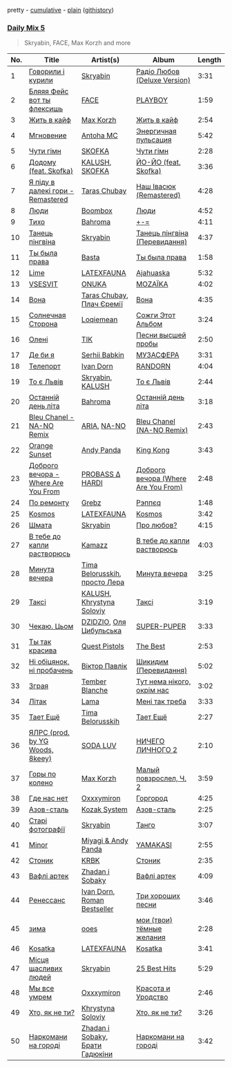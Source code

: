 pretty - [cumulative](/playlists/cumulative/Daily%20Mix%205.md) - [plain](/playlists/plain/37i9dQZF1E36TO0q54WsJv) ([githistory](https://github.githistory.xyz/vitokorn/spotify-playlist-archive/blob/master/playlists/plain/37i9dQZF1E36TO0q54WsJv))

### [Daily Mix 5](https://open.spotify.com/playlist/37i9dQZF1E36TO0q54WsJv)

> Skryabin, FACE, Max Korzh and more

| No. | Title | Artist(s) | Album | Length |
|---|---|---|---|---|
| 1 | [Говорили і курили](https://open.spotify.com/track/7CgEWIs2UUCsz3jIKNE5NF) | [Skryabin](https://open.spotify.com/artist/5RqIkHQnXRZlm1ozfSS1IO) | [Радіо Любов (Deluxe Version)](https://open.spotify.com/album/18VkJP0Efrcf8k6qNwMcS1) | 3:31 |
| 2 | [Бляяя Фейс вот ты флексишь](https://open.spotify.com/track/4aPQB025rI3mnkk9JP66i2) | [FACE](https://open.spotify.com/artist/2z20q6EEfm6w6PiIKsgtb3) | [PLAYBOY](https://open.spotify.com/album/6iPCB7H4DcM4EslOeFLK9o) | 1:59 |
| 3 | [Жить в кайф](https://open.spotify.com/track/2m3PVx1gsVB5upxi94IW8I) | [Max Korzh](https://open.spotify.com/artist/5meD8C7oGK5yUEY2T7ZZ7W) | [Жить в кайф](https://open.spotify.com/album/4ktDOYU0Jual1ELFTPhFd6) | 2:54 |
| 4 | [Мгновение](https://open.spotify.com/track/3Lr1x8pfAsuMzO4WWHpO45) | [Antoha MC](https://open.spotify.com/artist/6OqmKFaRcw0f23m5PQ9CrL) | [Энергичная пульсация](https://open.spotify.com/album/4bilivV0DbmQtvSdS0duMj) | 5:42 |
| 5 | [Чути гімн](https://open.spotify.com/track/4Yzlz45QgjUKZmN2KrK4AP) | [SKOFKA](https://open.spotify.com/artist/0Aj4ZvDgwd9DSs7E2nrox0) | [Чути гімн](https://open.spotify.com/album/4CDvAEwF29rYx7Jg2bpl22) | 2:28 |
| 6 | [Додому (feat. Skofka)](https://open.spotify.com/track/7kKTYTHULdERuHGCkVyLVD) | [KALUSH](https://open.spotify.com/artist/46rVVJwHWNS7C7MaWXd842), [SKOFKA](https://open.spotify.com/artist/0Aj4ZvDgwd9DSs7E2nrox0) | [ЙО-ЙО (feat. Skofka)](https://open.spotify.com/album/75JDz9NzMLWYsw3K9aYXXc) | 3:36 |
| 7 | [Я піду в далекі гори - Remastered](https://open.spotify.com/track/3YOGbgKwd8c2iqGhwI6lA4) | [Taras Chubay](https://open.spotify.com/artist/1HjzjHX7WBOg4InnOHCP7z) | [Наш Івасюк (Remastered)](https://open.spotify.com/album/3tfbngCaGfi76ybXxepoLp) | 4:28 |
| 8 | [Люди](https://open.spotify.com/track/0JqA8n5VF8GzM36YPyeKPE) | [Boombox](https://open.spotify.com/artist/2c3PFZtun8HemDbDfRPV6G) | [Люди](https://open.spotify.com/album/7wSdv9Qn22uDAiUr8CUm7p) | 4:52 |
| 9 | [Тихо](https://open.spotify.com/track/0zfIkXN97QhhpdnD7bPX5m) | [Bahroma](https://open.spotify.com/artist/1xhTkIWAZxPeZpJWbjClqL) | [+-=](https://open.spotify.com/album/3tMwojcWNDnEFPpQVrcWoK) | 4:11 |
| 10 | [Танець пінгвіна](https://open.spotify.com/track/6PFAiMvAn0JtKieQ4Ha3UC) | [Skryabin](https://open.spotify.com/artist/5RqIkHQnXRZlm1ozfSS1IO) | [Танець пінгвіна (Перевидання)](https://open.spotify.com/album/643Cx5CPaUx5Je64kUmkoB) | 4:37 |
| 11 | [Ты была права](https://open.spotify.com/track/5ISgcj2vuSrL3FjHHnDPZU) | [Basta](https://open.spotify.com/artist/7as5DY4Rz9jac9tgoTrj9H) | [Ты была права](https://open.spotify.com/album/7IE8ZTPWao2m1qNV744C4f) | 1:58 |
| 12 | [Lime](https://open.spotify.com/track/3NDJ2wQkSzmBkeuQAYVA8j) | [LATEXFAUNA](https://open.spotify.com/artist/23z16jDNwdZLV9fvE7KliP) | [Ajahuaska](https://open.spotify.com/album/1j7ANbOEESVGlIaaBIgBag) | 5:32 |
| 13 | [VSESVIT](https://open.spotify.com/track/0oLKd2vmLsuOkTucVZmMSg) | [ONUKA](https://open.spotify.com/artist/2MVGuFg7kJgmXC2RkpJxz6) | [MOZAЇKA](https://open.spotify.com/album/6aglT10Oq41ODN1djGHziX) | 4:02 |
| 14 | [Вона](https://open.spotify.com/track/1qDqswcqJ7QxtbVlDv5P6W) | [Taras Chubay](https://open.spotify.com/artist/1HjzjHX7WBOg4InnOHCP7z), [Плач Єремії](https://open.spotify.com/artist/7ifsjGOD2trth519JuzcuW) | [Вона](https://open.spotify.com/album/2tAxeyM5Le89eDWQz8TmcB) | 4:35 |
| 15 | [Солнечная Сторона](https://open.spotify.com/track/3xEqEO4puZPmdGsaI72Ej6) | [Loqiemean](https://open.spotify.com/artist/2Nl6vz4KNIHQjyoOLTadCn) | [Сожги Этот Альбом](https://open.spotify.com/album/50esaf3d0vXEJZTwQw5uiQ) | 3:24 |
| 16 | [Олені](https://open.spotify.com/track/1DfeaCTwYEhIzbBXAvdeiN) | [TIK](https://open.spotify.com/artist/1ae0XWFchgXeHTFNVDnBCH) | [Песни высшей пробы](https://open.spotify.com/album/1tctlhOUTns4PvVkJVIrG1) | 2:50 |
| 17 | [Де би я](https://open.spotify.com/track/2AG70dg0HRSw7BAE8U36Cu) | [Serhii Babkin](https://open.spotify.com/artist/2SK6y7c2E9LRtudlqylsLi) | [МУЗАСФЕРА](https://open.spotify.com/album/0ATkhw6M7t5EpvZPTmSvfW) | 3:31 |
| 18 | [Телепорт](https://open.spotify.com/track/2AT7Ls8a7dkyp7TwcJIdPV) | [Ivan Dorn](https://open.spotify.com/artist/1VZ1TofaV3kj90QJSdg6NG) | [RANDORN](https://open.spotify.com/album/22325CxUmKr14vQoQlUQKc) | 4:04 |
| 19 | [То є Львів](https://open.spotify.com/track/4rkTvk2imvNKd5uLU7Srxx) | [Skryabin](https://open.spotify.com/artist/5RqIkHQnXRZlm1ozfSS1IO), [KALUSH](https://open.spotify.com/artist/46rVVJwHWNS7C7MaWXd842) | [То є Львів](https://open.spotify.com/album/0t4U9JphzAdafmrKdO6aAX) | 2:44 |
| 20 | [Останній день літа](https://open.spotify.com/track/3848wRSzIxGdyzIU0tE5sw) | [Bahroma](https://open.spotify.com/artist/1xhTkIWAZxPeZpJWbjClqL) | [Останній день літа](https://open.spotify.com/album/2Q3jqGAGrqJrjuDJ3WG4x8) | 3:18 |
| 21 | [Bleu Chanel - NA-NO Remix](https://open.spotify.com/track/6z6ZmjqANd9t0bbbLrn4y2) | [ARIA](https://open.spotify.com/artist/5pRlKxATEYXaSwYkFbkmMm), [NA-NO](https://open.spotify.com/artist/2O6XLcPxoAPWv3QdtQe7uj) | [Bleu Chanel (NA-NO Remix)](https://open.spotify.com/album/3e0MEvdXzZyeBJ74jdU7Kz) | 2:43 |
| 22 | [Orange Sunset](https://open.spotify.com/track/1jg2uTn8aEByo89OEe3xYL) | [Andy Panda](https://open.spotify.com/artist/4b20nn6eekG7JQYjX7zJPx) | [King Kong](https://open.spotify.com/album/1adRf3rRdLPeR02Sr5TeJQ) | 3:43 |
| 23 | [Доброго вечора - Where Are You From](https://open.spotify.com/track/0O3TZYgwaRadNprRONZ7iX) | [PROBASS ∆ HARDI](https://open.spotify.com/artist/4w8RbPbs4n3ceag62qvMl2) | [Доброго вечора (Where Are You From)](https://open.spotify.com/album/0Wb0K888wBuMl5Y58NGcev) | 2:48 |
| 24 | [По ремонту](https://open.spotify.com/track/3yuFBoKoYzlY8i8B0prjCV) | [Grebz](https://open.spotify.com/artist/5ZaA4lK0Z5LScbA7FCise2) | [Рэппєq](https://open.spotify.com/album/0FfuYaXYzAfJyOiq3AbKsF) | 1:48 |
| 25 | [Kosmos](https://open.spotify.com/track/3U5yfMvdBDS3inmDfRe40o) | [LATEXFAUNA](https://open.spotify.com/artist/23z16jDNwdZLV9fvE7KliP) | [Kosmos](https://open.spotify.com/album/6NmCvxqv3SoOoA35bfAH79) | 3:42 |
| 26 | [Шмата](https://open.spotify.com/track/2EHNBCQalSn0edOpBpegiH) | [Skryabin](https://open.spotify.com/artist/5RqIkHQnXRZlm1ozfSS1IO) | [Про любов?](https://open.spotify.com/album/5n9pt84iLaGLOXWVBgOaQ5) | 4:15 |
| 27 | [В тебе до капли растворюсь](https://open.spotify.com/track/27ixf4YrXaB1ZE2jDSYKlo) | [Kamazz](https://open.spotify.com/artist/4k84JZ3ge2ZeFyKCThIiBt) | [В тебе до капли растворюсь](https://open.spotify.com/album/7HOX9KwaWmcSE10gOlAV2Y) | 4:03 |
| 28 | [Минута вечера](https://open.spotify.com/track/51bwXWCS50b74wlqhJC45H) | [Tima Belorusskih](https://open.spotify.com/artist/0bOSNnz9bGAUlV3OJ3rnQW), [просто Лера](https://open.spotify.com/artist/1UBpPZ7JGB7b8LsviX8DvZ) | [Минута вечера](https://open.spotify.com/album/02WcDy8SlkOwCpzLtiw8mR) | 3:25 |
| 29 | [Таксі](https://open.spotify.com/track/4qYAgZDdKIGf137Nbdw6gR) | [KALUSH](https://open.spotify.com/artist/46rVVJwHWNS7C7MaWXd842), [Khrystyna Soloviy](https://open.spotify.com/artist/5lLVx3mMyUvZ9QKzM09CZa) | [Таксі](https://open.spotify.com/album/7qBYjP8E1CQpj2BRsymbv4) | 3:19 |
| 30 | [Чекаю. Цьом](https://open.spotify.com/track/5qwB10oyVey4N1rGa2CkCm) | [DZIDZIO](https://open.spotify.com/artist/5HLfYFRFHhhDAswKM6rFeS), [Оля Цибульська](https://open.spotify.com/artist/2lmGNYpNMqJr2vF972qn68) | [SUPER-PUPER](https://open.spotify.com/album/5eQ35ZLT87gND1Soz0vCC9) | 3:33 |
| 31 | [Ты так красива](https://open.spotify.com/track/73O5XIJJGhN7oFqkhffMi1) | [Quest Pistols](https://open.spotify.com/artist/21bKsZrHsq3UcdHgeaKH2l) | [The Best](https://open.spotify.com/album/10xHh7UDj8iGDNIMeurr4l) | 2:53 |
| 32 | [Ні обіцянок, ні пробачень](https://open.spotify.com/track/0wQRCY2E4QgEB3LKbbBEDc) | [Віктор Павлік](https://open.spotify.com/artist/3tgeIf8gtvjH6Hjr7FxgZ0) | [Шикидим (Перевидання)](https://open.spotify.com/album/6UxClXckwgTxOpUTawnrRx) | 5:02 |
| 33 | [Зграя](https://open.spotify.com/track/6ZMMfuuFXEvTfj0p9rbeJt) | [Tember Blanche](https://open.spotify.com/artist/4IGHF22vbC33ColRBUHIXd) | [Тут нема нікого, окрім нас](https://open.spotify.com/album/6qFV879ODEsgSDnp5HFZxY) | 3:02 |
| 34 | [Літак](https://open.spotify.com/track/1jQ0juNSUHcxGXHl1aDwyO) | [Lama](https://open.spotify.com/artist/0e0x0UVnYtJkqMOmpYdAWW) | [Мені так треба](https://open.spotify.com/album/0BIGSieRBnweD20texbkEd) | 3:33 |
| 35 | [Тает Ещё](https://open.spotify.com/track/72zMiRlmrOveF6myrNczTW) | [Tima Belorusskih](https://open.spotify.com/artist/0bOSNnz9bGAUlV3OJ3rnQW) | [Тает Ещё](https://open.spotify.com/album/6X0kFN2uoxve3Sj2UyjxCW) | 2:27 |
| 36 | [ЯЛРС (prod. by YG Woods, 8keey)](https://open.spotify.com/track/5TJmu6WB8JNMNTt8XumcP1) | [SODA LUV](https://open.spotify.com/artist/3TikHXhctY4FUIMlkl0tzR) | [НИЧЕГО ЛИЧНОГО 2](https://open.spotify.com/album/5fG4nijljQXhVSaDs87xzP) | 2:10 |
| 37 | [Горы по колено](https://open.spotify.com/track/7f6ALwMTMLAhXCfoHYLCsx) | [Max Korzh](https://open.spotify.com/artist/5meD8C7oGK5yUEY2T7ZZ7W) | [Малый повзрослел, Ч. 2](https://open.spotify.com/album/3iKJSrtfk7d5XjhfYp46RB) | 3:59 |
| 38 | [Где нас нет](https://open.spotify.com/track/3lE8RY6yZoGqqJeZS06u6J) | [Oxxxymiron](https://open.spotify.com/artist/1gCOYbJNUa1LBVO5rlx0jB) | [Горгород](https://open.spotify.com/album/3ewRuYOSneUjBqbVQn45Jy) | 4:25 |
| 39 | [Азов-сталь](https://open.spotify.com/track/0FLm4qBy9h6kIYAIGYhgdd) | [Kozak System](https://open.spotify.com/artist/5q8tYmXoNXEJGIuafacuHa) | [Азов-сталь](https://open.spotify.com/album/2pRmaRGPVKNkL1yNTBmUAu) | 2:25 |
| 40 | [Старі фотографії](https://open.spotify.com/track/7Gxe4Ewcp2hRe6XB1U8flo) | [Skryabin](https://open.spotify.com/artist/5RqIkHQnXRZlm1ozfSS1IO) | [Танго](https://open.spotify.com/album/29lPg2sUIBz5GvdadUqJSi) | 3:07 |
| 41 | [Minor](https://open.spotify.com/track/5m5rShfBQk4UpG7vpsEKzf) | [Miyagi & Andy Panda](https://open.spotify.com/artist/0hmUwzWBrPHpGWGrYH05c3) | [YAMAKASI](https://open.spotify.com/album/6xuT7rum2qqggIhmzyrvFU) | 2:55 |
| 42 | [Стоник](https://open.spotify.com/track/4NzHmOM6H6iZhAi2FXSN5W) | [KRBK](https://open.spotify.com/artist/0E56Ncr2I37JQhW71UJALE) | [Стоник](https://open.spotify.com/album/5gpR1j9N6UC1r2nzZSR9yu) | 2:35 |
| 43 | [Вафлі артек](https://open.spotify.com/track/1XyXxKLSYmYmyxz8E8xa90) | [Zhadan i Sobaky](https://open.spotify.com/artist/2Reqc0B9PCsI6t78c9k11o) | [Вафлі артек](https://open.spotify.com/album/1m1RgcKWPySt8EQQPHKPaf) | 4:09 |
| 44 | [Ренессанс](https://open.spotify.com/track/6ADDNqHN7DYthA6ZCYeHRv) | [Ivan Dorn](https://open.spotify.com/artist/1VZ1TofaV3kj90QJSdg6NG), [Roman Bestseller](https://open.spotify.com/artist/5ElPfQRRENBPxT66eZcfRJ) | [Три хороших песни](https://open.spotify.com/album/7dWIubzvGn7It92MCoMWUv) | 3:46 |
| 45 | [зима](https://open.spotify.com/track/0cOftxEWGyu4XAqEsqmdWS) | [ooes](https://open.spotify.com/artist/0aXi5kveuKNm6t5vGVeUBM) | [мои (твои) тёмные желания](https://open.spotify.com/album/4nIqE64E4RzPqiOerVdI01) | 2:28 |
| 46 | [Kosatka](https://open.spotify.com/track/6MHRGCiIj2NwsL4NkdEjLt) | [LATEXFAUNA](https://open.spotify.com/artist/23z16jDNwdZLV9fvE7KliP) | [Kosatka](https://open.spotify.com/album/0uWD2CZQAwI8Te3w6fRs5U) | 3:41 |
| 47 | [Місця щасливих людей](https://open.spotify.com/track/5zaNmrOl40QFXPxL8PGpN1) | [Skryabin](https://open.spotify.com/artist/5RqIkHQnXRZlm1ozfSS1IO) | [25 Best Hits](https://open.spotify.com/album/3ghBFMKdopxprZ672ojDLc) | 5:29 |
| 48 | [Мы все умрем](https://open.spotify.com/track/0zBQznV5QeLsqPz5sgU2hq) | [Oxxxymiron](https://open.spotify.com/artist/1gCOYbJNUa1LBVO5rlx0jB) | [Красота и Уродство](https://open.spotify.com/album/37GqOfeuzBtpj32ZG28SqH) | 2:46 |
| 49 | [Хто, як не ти?](https://open.spotify.com/track/1Re4DWmjTSYymDL3SpRE7c) | [Khrystyna Soloviy](https://open.spotify.com/artist/5lLVx3mMyUvZ9QKzM09CZa) | [Хто, як не ти?](https://open.spotify.com/album/1jeaopKY3qJH28OLsVVf4R) | 3:26 |
| 50 | [Наркомани на городі](https://open.spotify.com/track/2GGU5Ma1d4OcR54l1D1qE7) | [Zhadan i Sobaky](https://open.spotify.com/artist/2Reqc0B9PCsI6t78c9k11o), [Брати Гадюкіни](https://open.spotify.com/artist/5peff0U7ooABvmRB2h3ADB) | [Наркомани на городі](https://open.spotify.com/album/7g7a6NoBXA2hMm8j3l1MVo) | 3:42 |